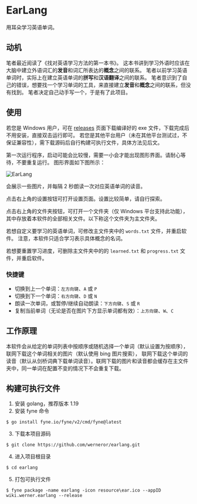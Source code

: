 # EarLang

用耳朵学习英语单词。

## 动机

笔者最近阅读了《找对英语学习方法的第一本书》。
这本书讲到学习外语时应该在大脑中建立外语词汇的**发音**和词汇所表达的**概念**之间的联系。
笔者以前学习英语单词时，实际上在建立英语单词的**拼写**和**汉语翻译**之间的联系。
笔者意识到了自己的错误，想要找一个学习单词的工具，来直接建立**发音**和**概念**之间的联系，但没有找到。
笔者决定自己动手写一个，于是有了此项目。

## 使用

若您是 Windows 用户，可在 [releases](https://github.com/werneror/earlang/releases) 页面下载编译好的 exe
文件，下载完成后不用安装，直接双击运行即可。
若您是其他平台用户（未在其他平台测试过，不保证兼容性），需下载源码后自行构建可执行文件，具体方法见后文。

第一次运行程序，启动可能会比较慢，需要一小会才能出现图形界面。请耐心等待，不要重复运行。 图形界面如下图所示：

![EarLang](https://user-images.githubusercontent.com/16622293/202831416-4eac3cef-c416-4c2c-aec7-2dbd4ff37cae.png)

会展示一些图片，并每隔 2 秒朗读一次对应英语单词的读音。

点击右上角的设置按钮可打开设置页面。设置比较简单，请自行探索。

点击右上角的文件夹按钮，可打开一个文件夹（仅 Windows 平台支持此功能），其中存放着本软件的全部相关文件。以下称这个文件夹为主文件夹。

若想自定义要学习的英语单词，可修改主文件夹中的 `words.txt` 文件，并重启软件。
注意，本软件只适合学习表示具体概念的名词。

若想要重置学习进度，可删除主文件夹中的的 `learned.txt` 和 `progress.txt` 文件，并重启软件。

### 快捷键

- 切换到上一个单词：`左方向键`、`A` 或 `P`
- 切换到下一个单词：`右方向键`、`D` 或 `N`
- 朗读一次单词，或暂停/继续自动朗读：`下方向键`、`S` 或 `R`
- 复制当前单词（无论是否在图片下方显示单词都有效）：`上方向键`、`W`、`C`

## 工作原理

本软件会从给定的单词列表中按顺序或随机选择一个单词（默认设置为按顺序），联网下载这个单词相关的图片（默认使用 bing 图片搜索），
联网下载这个单词的读音（默认从剑桥词典下载单词读音）。联网下载的图片和读音都会缓存在主文件夹中，同一单词在配置不变的情况下不会重复下载。

## 构建可执行文件

1. 安装 golang，推荐版本 1.19
2. 安装 fyne 命令

```
$ go install fyne.io/fyne/v2/cmd/fyne@latest
```

3. 下载本项目源码

```
$ git clone https://github.com/werneror/earlang.git
```

4. 进入项目根目录

```
$ cd earlang
```

5. 打包可执行文件

```
$ fyne package -name earlang -icon resource\ear.ico --appID wiki.werner.earlang --release
```
